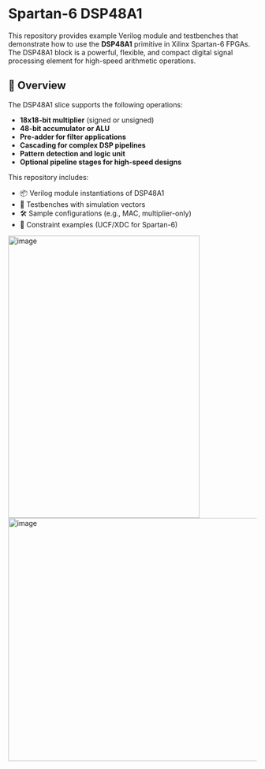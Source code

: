 # Spartan-6 DSP48A1

This repository provides example Verilog module and testbenches that demonstrate how to use the **DSP48A1** primitive in Xilinx Spartan-6 FPGAs. The DSP48A1 block is a powerful, flexible, and compact digital signal processing element for high-speed arithmetic operations.

## 🧠 Overview

The DSP48A1 slice supports the following operations:
- **18x18-bit multiplier** (signed or unsigned)
- **48-bit accumulator or ALU**
- **Pre-adder for filter applications**
- **Cascading for complex DSP pipelines**
- **Pattern detection and logic unit**
- **Optional pipeline stages for high-speed designs**

This repository includes:
- 📦 Verilog module instantiations of DSP48A1
- 🧪 Testbenches with simulation vectors
- 🛠️ Sample configurations (e.g., MAC, multiplier-only)
- 📜 Constraint examples (UCF/XDC for Spartan-6)

<img width="388" height="572" alt="image" src="https://github.com/user-attachments/assets/967fdddb-ab5b-4bf0-9885-ad3195856177" />



<img width="857" height="493" alt="image" src="https://github.com/user-attachments/assets/69175654-b9bc-4448-b646-5ecab8c53682" />
